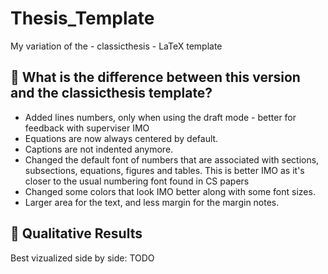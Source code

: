 # Thesis_Template
My variation of the - classicthesis - LaTeX template

## :octopus: What is the difference between this version and the classicthesis template?
- Added lines numbers, only when using the draft mode - better for feedback with superviser IMO
- Equations are now always centered by default.
- Captions are not indented anymore.
- Changed the default font of numbers that are associated with sections, subsections, equations, figures and tables. This is better IMO as it's closer to the usual numbering font found in CS papers
- Changed some colors that look IMO better along with some font sizes.
- Larger area for the text, and less margin for the margin notes.

## :frog: Qualitative Results 
Best vizualized side by side: TODO

